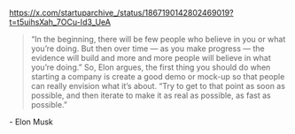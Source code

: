 https://x.com/startuparchive_/status/1867190142802469019?t=t5uihsXah_7OCu-Id3_UeA
>“In the beginning, there will be few people who believe in you or what you’re doing. But then over time — as you make progress — the evidence will build and more and more people will believe in what you’re doing.” So, Elon argues, the first thing you should do when starting a company is create a good demo or mock-up so that people can really envision what it’s about. “Try to get to that point as soon as possible, and then iterate to make it as real as possible, as fast as possible.”

\- Elon Musk